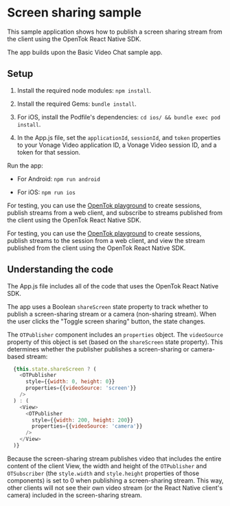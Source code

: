 # Screen sharing sample

This sample application shows how to publish a screen sharing stream from the client using the OpenTok React Native SDK.

The app builds upon the Basic Video Chat sample app.

## Setup

1. Install the required node modules: `npm install`.

2. Install the required Gems: `bundle install`.

3. For iOS, install the Podfile's dependencies: `cd ios/ && bundle exec pod install`.

4. In the App.js file, set the `applicationId`, `sessionId`, and `token` properties to your Vonage Video application ID, a Vonage Video session ID, and a token for that session.

Run the app:

* For Android: `npm run android`

* For iOS: `npm run ios`

For testing, you can use the [OpenTok playground](https://tokbox.com/developer/tools/playground/) to create sessions, publish streams from a web client, and subscribe to streams published from the client using the OpenTok React Native SDK.

For testing, you can use the [OpenTok playground](https://tokbox.com/developer/tools/playground/) to create sessions, publish streams to the session from a web client, and view the stream published from the client using the OpenTok React Native SDK.

## Understanding the code

The App.js file includes all of the code that uses the OpenTok React Native SDK.

The app uses a Boolean `shareScreen` state property to track whether to publish a screen-sharing stream or a camera (non-sharing stream). When the user clicks the "Toggle screen sharing" button, the state changes.

The `OTPublisher` component includes an `properties` object. The `videoSource` property of this object is set (based on the `shareScreen` state property). This determines whether the publisher publishes a screen-sharing or camera-based stream:

```js
  {this.state.shareScreen ? (
    <OTPublisher
      style={{width: 0, height: 0}}
      properties={{videoSource: 'screen'}}
    />
  ) : (
    <View>
      <OTPublisher
        style={{width: 200, height: 200}}
        properties={{videoSource: 'camera'}}
      />
    </View>
  )}
```

Because the screen-sharing stream publishes video that includes the entire content of the client View, the width and height of the `OTPublisher` and `OTSubscriber` (the `style.width` and `style.height` properties of those components) is set to 0 when publishing a screen-sharing stream. This way, other clients will not see their own video stream (or the React Native client's camera) included in the screen-sharing stream.
